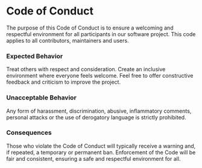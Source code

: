 # Code of Conduct

The purpose of this Code of Conduct is to ensure a welcoming and respectful environment for all participants in our software project. This code applies to all contributors, maintainers and users.

### Expected Behavior

Treat others with respect and consideration. Create an inclusive environment where everyone feels welcome. Feel free to offer constructive feedback and criticism to improve the project.

### Unacceptable Behavior

Any form of harassment, discrimination, abusive, inflammatory comments, personal attacks or the use of derogatory language is strictly prohibited.

### Consequences

Those who violate the Code of Conduct will typically receive a warning and, if repeated, a temporary or permanent ban. Enforcement of the Code will be fair and consistent, ensuring a safe and respectful environment for all.
